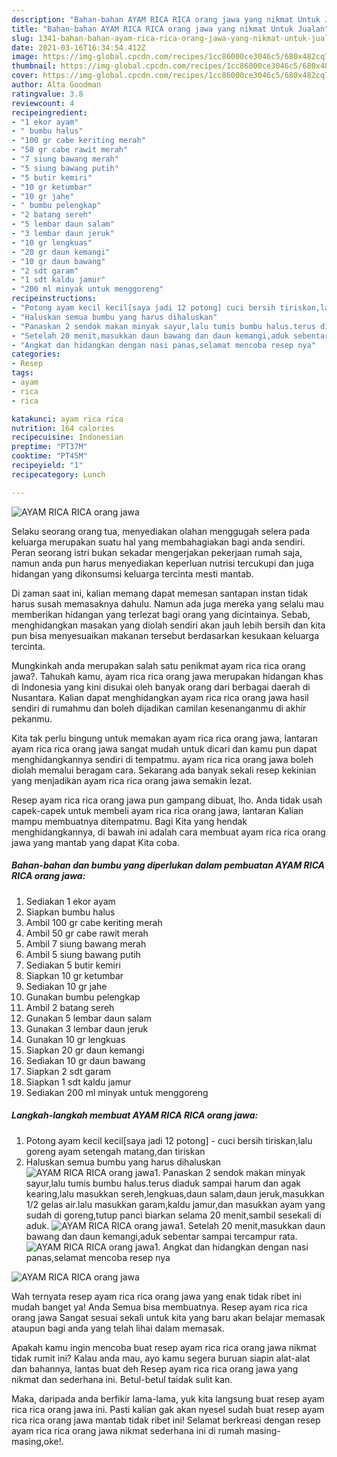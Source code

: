 ```yaml
---
description: "Bahan-bahan AYAM RICA RICA orang jawa yang nikmat Untuk Jualan"
title: "Bahan-bahan AYAM RICA RICA orang jawa yang nikmat Untuk Jualan"
slug: 1341-bahan-bahan-ayam-rica-rica-orang-jawa-yang-nikmat-untuk-jualan
date: 2021-03-16T16:34:54.412Z
image: https://img-global.cpcdn.com/recipes/1cc86000ce3046c5/680x482cq70/ayam-rica-rica-orang-jawa-foto-resep-utama.jpg
thumbnail: https://img-global.cpcdn.com/recipes/1cc86000ce3046c5/680x482cq70/ayam-rica-rica-orang-jawa-foto-resep-utama.jpg
cover: https://img-global.cpcdn.com/recipes/1cc86000ce3046c5/680x482cq70/ayam-rica-rica-orang-jawa-foto-resep-utama.jpg
author: Alta Goodman
ratingvalue: 3.8
reviewcount: 4
recipeingredient:
- "1 ekor ayam"
- " bumbu halus"
- "100 gr cabe keriting merah"
- "50 gr cabe rawit merah"
- "7 siung bawang merah"
- "5 siung bawang putih"
- "5 butir kemiri"
- "10 gr ketumbar"
- "10 gr jahe"
- " bumbu pelengkap"
- "2 batang sereh"
- "5 lembar daun salam"
- "3 lembar daun jeruk"
- "10 gr lengkuas"
- "20 gr daun kemangi"
- "10 gr daun bawang"
- "2 sdt garam"
- "1 sdt kaldu jamur"
- "200 ml minyak untuk menggoreng"
recipeinstructions:
- "Potong ayam kecil kecil[saya jadi 12 potong] cuci bersih tiriskan,lalu goreng ayam setengah matang,dan tiriskan"
- "Haluskan semua bumbu yang harus dihaluskan"
- "Panaskan 2 sendok makan minyak sayur,lalu tumis bumbu halus.terus diaduk sampai harum dan agak kearing,lalu masukkan sereh,lengkuas,daun salam,daun jeruk,masukkan 1/2 gelas air.lalu masukkan garam,kaldu jamur,dan masukkan ayam yang sudah di goreng,tutup panci biarkan selama 20 menit,sambil sesekali di aduk."
- "Setelah 20 menit,masukkan daun bawang dan daun kemangi,aduk sebentar sampai tercampur rata."
- "Angkat dan hidangkan dengan nasi panas,selamat mencoba resep nya"
categories:
- Resep
tags:
- ayam
- rica
- rica

katakunci: ayam rica rica 
nutrition: 164 calories
recipecuisine: Indonesian
preptime: "PT37M"
cooktime: "PT45M"
recipeyield: "1"
recipecategory: Lunch

---
```



![AYAM RICA RICA orang jawa](https://img-global.cpcdn.com/recipes/1cc86000ce3046c5/680x482cq70/ayam-rica-rica-orang-jawa-foto-resep-utama.jpg)

Selaku seorang orang tua, menyediakan olahan menggugah selera pada keluarga merupakan suatu hal yang membahagiakan bagi anda sendiri. Peran seorang istri bukan sekadar mengerjakan pekerjaan rumah saja, namun anda pun harus menyediakan keperluan nutrisi tercukupi dan juga hidangan yang dikonsumsi keluarga tercinta mesti mantab.

Di zaman  saat ini, kalian memang dapat memesan santapan instan tidak harus susah memasaknya dahulu. Namun ada juga mereka yang selalu mau memberikan hidangan yang terlezat bagi orang yang dicintainya. Sebab, menghidangkan masakan yang diolah sendiri akan jauh lebih bersih dan kita pun bisa menyesuaikan makanan tersebut berdasarkan kesukaan keluarga tercinta. 



Mungkinkah anda merupakan salah satu penikmat ayam rica rica orang jawa?. Tahukah kamu, ayam rica rica orang jawa merupakan hidangan khas di Indonesia yang kini disukai oleh banyak orang dari berbagai daerah di Nusantara. Kalian dapat menghidangkan ayam rica rica orang jawa hasil sendiri di rumahmu dan boleh dijadikan camilan kesenanganmu di akhir pekanmu.

Kita tak perlu bingung untuk memakan ayam rica rica orang jawa, lantaran ayam rica rica orang jawa sangat mudah untuk dicari dan kamu pun dapat menghidangkannya sendiri di tempatmu. ayam rica rica orang jawa boleh diolah memalui beragam cara. Sekarang ada banyak sekali resep kekinian yang menjadikan ayam rica rica orang jawa semakin lezat.

Resep ayam rica rica orang jawa pun gampang dibuat, lho. Anda tidak usah capek-capek untuk membeli ayam rica rica orang jawa, lantaran Kalian mampu membuatnya ditempatmu. Bagi Kita yang hendak menghidangkannya, di bawah ini adalah cara membuat ayam rica rica orang jawa yang mantab yang dapat Kita coba.

<!--inarticleads1-->

##### Bahan-bahan dan bumbu yang diperlukan dalam pembuatan AYAM RICA RICA orang jawa:

1. Sediakan 1 ekor ayam
1. Siapkan  bumbu halus
1. Ambil 100 gr cabe keriting merah
1. Ambil 50 gr cabe rawit merah
1. Ambil 7 siung bawang merah
1. Ambil 5 siung bawang putih
1. Sediakan 5 butir kemiri
1. Siapkan 10 gr ketumbar
1. Sediakan 10 gr jahe
1. Gunakan  bumbu pelengkap
1. Ambil 2 batang sereh
1. Gunakan 5 lembar daun salam
1. Gunakan 3 lembar daun jeruk
1. Gunakan 10 gr lengkuas
1. Siapkan 20 gr daun kemangi
1. Sediakan 10 gr daun bawang
1. Siapkan 2 sdt garam
1. Siapkan 1 sdt kaldu jamur
1. Sediakan 200 ml minyak untuk menggoreng




<!--inarticleads2-->

##### Langkah-langkah membuat AYAM RICA RICA orang jawa:

1. Potong ayam kecil kecil[saya jadi 12 potong] - cuci bersih tiriskan,lalu goreng ayam setengah matang,dan tiriskan
1. Haluskan semua bumbu yang harus dihaluskan
<img src="//assets-global.cpcdn.com/assets/icons/button_play-2c75c40dde080a61004c1f40b05d8f140eaff45d7e9e6481dc71c63d2e7c4909.png" alt="AYAM RICA RICA orang jawa">1. Panaskan 2 sendok makan minyak sayur,lalu tumis bumbu halus.terus diaduk sampai harum dan agak kearing,lalu masukkan sereh,lengkuas,daun salam,daun jeruk,masukkan 1/2 gelas air.lalu masukkan garam,kaldu jamur,dan masukkan ayam yang sudah di goreng,tutup panci biarkan selama 20 menit,sambil sesekali di aduk.
<img src="//assets-global.cpcdn.com/assets/icons/button_play-2c75c40dde080a61004c1f40b05d8f140eaff45d7e9e6481dc71c63d2e7c4909.png" alt="AYAM RICA RICA orang jawa">1. Setelah 20 menit,masukkan daun bawang dan daun kemangi,aduk sebentar sampai tercampur rata.
<img src="//assets-global.cpcdn.com/assets/icons/button_play-2c75c40dde080a61004c1f40b05d8f140eaff45d7e9e6481dc71c63d2e7c4909.png" alt="AYAM RICA RICA orang jawa">1. Angkat dan hidangkan dengan nasi panas,selamat mencoba resep nya
<img src="//assets-global.cpcdn.com/assets/icons/button_play-2c75c40dde080a61004c1f40b05d8f140eaff45d7e9e6481dc71c63d2e7c4909.png" alt="AYAM RICA RICA orang jawa">



Wah ternyata resep ayam rica rica orang jawa yang enak tidak ribet ini mudah banget ya! Anda Semua bisa membuatnya. Resep ayam rica rica orang jawa Sangat sesuai sekali untuk kita yang baru akan belajar memasak ataupun bagi anda yang telah lihai dalam memasak.

Apakah kamu ingin mencoba buat resep ayam rica rica orang jawa nikmat tidak rumit ini? Kalau anda mau, ayo kamu segera buruan siapin alat-alat dan bahannya, lantas buat deh Resep ayam rica rica orang jawa yang nikmat dan sederhana ini. Betul-betul taidak sulit kan. 

Maka, daripada anda berfikir lama-lama, yuk kita langsung buat resep ayam rica rica orang jawa ini. Pasti kalian gak akan nyesel sudah buat resep ayam rica rica orang jawa mantab tidak ribet ini! Selamat berkreasi dengan resep ayam rica rica orang jawa nikmat sederhana ini di rumah masing-masing,oke!.

